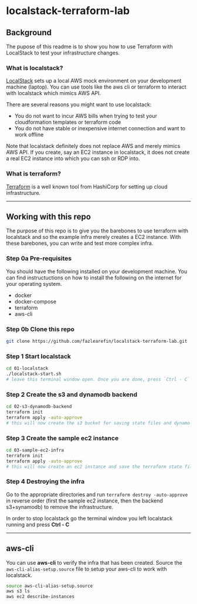 # localstack-terraform-lab

## Background

The pupose of this readme is to show you how to use Terraform with LocalStack to test your infrastructure changes.

### What is localstack?

[LocalStack](https://github.com/localstack/localstack) sets up a local AWS mock environment on your development machine (laptop). You can use tools like the aws cli or terraform to interact with localstack which mimics AWS API.

There are several reasons you might want to use localstack:

- You do not want to incur AWS bills when trying to test your cloudformation templates or terraform code
- You do not have stable or inexpensive internet connection and want to work offline

Note that localstack definitely does not replace AWS and merely mimics AWS API. If you create, say an EC2 instance in localstack, it does not create a real EC2 instance into which you can ssh or RDP into.

### What is terraform?

[Terraform](https://github.com/hashicorp/terraform) is a well known tool from HashiCorp for setting up cloud infrastructure.

---

## Working with this repo

The purpose of this repo is to give you the barebones to use terraform with localstack and so the example infra merely creates a EC2 instance. With these barebones, you can write and test more complex infra.

### Step 0a Pre-requisites

You should have the following installed on your development machine. You can find instructuctions on how to install the following on the internet for your operating system.

- docker
- docker-compose
- terraform
- aws-cli

### Step 0b Clone this repo

```bash
git clone https://github.com/fazlearefin/localstack-terraform-lab.git
```

### Step 1 Start localstack

```bash
cd 01-localstack
./localstack-start.sh
# leave this terminal window open. Once you are done, press `Ctrl - C` to stop localstack.
```

### Step 2 Create the s3 and dynamodb backend

```bash
cd 02-s3-dynamodb-backend
terraform init
terraform apply -auto-approve
# this will now create the s3 bucket for saving state files and dynamo db for locking
```

### Step 3 Create the sample ec2 instance

```bash
cd 03-sample-ec2-infra
terraform init
terraform apply -auto-approve
# this will now create an ec2 instance and save the terraform state files in the s3 bucket you created in step 2
```

### Step 4 Destroying the infra

Go to the appropriate directories and run `terraform destroy -auto-approve` in reverse order (first the sample ec2 instance, then the backend s3+synamodb) to remove the infrastructure.

In order to stop localstack go the terminal window you left localstack running and press **Ctrl - C**

---

## aws-cli

You can use **aws-cli** to verify the infra that has been created. Source the `aws-cli-alias-setup.source` file to setup your aws-cli to work with localstack.

```bash
source aws-cli-alias-setup.source
aws s3 ls
aws ec2 describe-instances
```